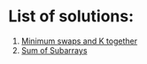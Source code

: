 # List of solutions:

1. [Minimum swaps and K together](https://github.com/SanjampreetSingh/PP/tree/master/GeeksForGeeks/Array%20Code/Minimum%20swaps%20and%20K%20together/)
2. [Sum of Subarrays](https://github.com/SanjampreetSingh/PP/tree/master/GeeksForGeeks/Array%20Code/Sum%20of%20Subarrays/)